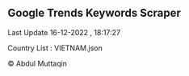 

## Google Trends Keywords Scraper 
 
Last Update 16-12-2022 , 18:17:27

Country List :
VIETNAM.json



© Abdul Muttaqin 
